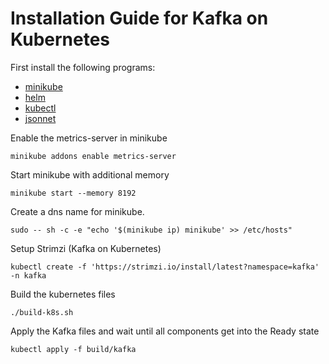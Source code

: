 # Installation Guide for Kafka on Kubernetes

First install the following programs: 
- [minikube](https://kubernetes.io/de/docs/tasks/tools/install-minikube/)
- [helm](https://helm.sh/docs/intro/install/) 
- [kubectl](https://kubernetes.io/docs/tasks/tools/)
- [jsonnet](https://github.com/google/jsonnet)

Enable the metrics-server in minikube
```shell
minikube addons enable metrics-server
```

Start minikube with additional memory
```shell
minikube start --memory 8192
```

Create a dns name for minikube.
```shell
sudo -- sh -c -e "echo '$(minikube ip) minikube' >> /etc/hosts"
```

Setup Strimzi (Kafka on Kubernetes)
```shell
kubectl create -f 'https://strimzi.io/install/latest?namespace=kafka' -n kafka
```

Build the kubernetes files
```shell
./build-k8s.sh
```

Apply the Kafka files and wait until all components get into the Ready state
```shell
kubectl apply -f build/kafka
```
